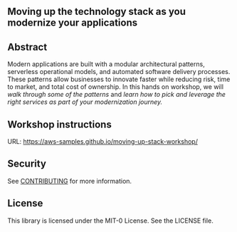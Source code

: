 ## Moving up the technology stack as you modernize your applications

## Abstract

Modern applications are built with a modular architectural patterns, serverless operational models, 
and automated software delivery processes. These patterns allow businesses to innovate faster while reducing risk, 
time to market, and total cost of ownership. In this hands on workshop, we will *walk through some of the patterns* 
and *learn how to pick and leverage the right services as part of your modernization journey.*


## Workshop instructions

URL: https://aws-samples.github.io/moving-up-stack-workshop/


## Security

See [CONTRIBUTING](CONTRIBUTING.md#security-issue-notifications) for more information.

## License

This library is licensed under the MIT-0 License. See the LICENSE file.

